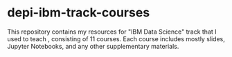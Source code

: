 # depi-ibm-track-courses
This repository contains my resources for "IBM Data Science" track that I used to teach , consisting of 11 courses. Each course includes mostly slides, Jupyter Notebooks, and any other supplementary materials.
